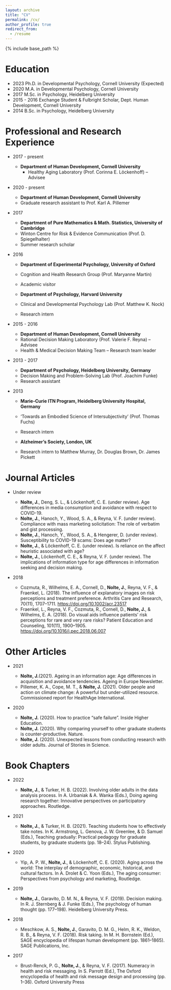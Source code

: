 ```yaml
---
layout: archive
title: "CV"
permalink: /cv/
author_profile: true
redirect_from:
  - /resume
---
```


{% include base_path %}

Education
======
* 2023 Ph.D. in Developmental Psychology, Cornell University (Expected)
* 2020 M.A. in Developmental Psychology, Cornell University
* 2017 M.Sc. in Psychology, Heidelberg University
* 2015 - 2016 Exchange Student & Fulbright Scholar, Dept. Human Development, Cornell University 
* 2014 B.Sc. in Psychology, Heidelberg University

Professional and Research Experience
======
* 2017 - present
  * **Department of Human Development, Cornell University**
    * Healthy Aging Laboratory (Prof. Corinna E. Löckenhoff) – Advisee 

* 2020 - present
  * **Department of Human Development, Cornell University**
  * Graduate research assistant to Prof. Karl A. Pillemer

* 2017 
  * **Department of Pure Mathematics & Math. Statistics, University of Cambridge**
  * Winton Centre for Risk & Evidence Communication (Prof. D. Spiegelhalter)
  * Summer research scholar
  
* 2016
  * **Department of Experimental Psychology, University of Oxford** 
  * Cognition and Health Research Group (Prof. Maryanne Martin)
  * Academic visitor 

  * **Department of Psychology, Harvard University**
  * Clinical and Developmental Psychology Lab (Prof. Matthew K. Nock)
  * Research intern

* 2015 - 2016 
  * **Department of Human Development, Cornell University**
  * Rational Decision Making Laboratory (Prof. Valerie F. Reyna) – Advisee
  * Health & Medical Decision Making Team – Research team leader

* 2013 - 2017
  * **Department of Psychology, Heidelberg University, Germany** 
  * Decision Making and Problem-Solving Lab (Prof. Joachim Funke)
  * Research assistant

* 2013
  * **Marie-Curie ITN Program, Heidelberg University Hospital, Germany**
  * ‘Towards an Embodied Science of Intersubjectivity’ (Prof. Thomas Fuchs)
  * Research intern

  * **Alzheimer’s Society, London, UK**
  * Research intern to Matthew Murray, Dr. Douglas Brown, Dr. James Pickett
 
Journal Articles
======
* Under review
  * **Nolte, J.**, Deng, S. L., & Löckenhoff, C. E. (under review). Age differences in media consumption and avoidance with respect to COVID-19.
  * **Nolte, J.**, Hanoch, Y., Wood, S. A., & Reyna, V. F. (under review). Compliance with mass marketing solicitation: The role of verbatim and gist processing.
  * **Nolte, J.**, Hanoch, Y., Wood, S. A., & Hengerer, D. (under review). Susceptibility to COVID-19 scams: Does age matter?
  * **Nolte, J.**, & Löckenhoff, C. E. (under review). Is reliance on the affect heuristic associated with age?
  * **Nolte, J.**, Löckenhoff, C. E., & Reyna, V. F. (under review). The implications of information type for age differences in information seeking and decision making.

* 2018
  * Cozmuta, R., Wilhelms, E. A., Cornell, D., **Nolte, J.**, Reyna, V. F., & Fraenkel, L. (2018). The influence of explanatory images on risk perceptions and treatment preference. Arthritis Care and Research, 70(11), 1707–1711. https://doi.org/10.1002/acr.23517
  * Fraenkel, L., Reyna, V. F., Cozmuta, R., Cornell, D., **Nolte, J.**, & Wilhelms, E. A. (2018). Do visual aids influence patients’ risk perceptions for rare and very rare risks? Patient Education and Counseling, 101(11), 1900–1905. https://doi.org/10.1016/j.pec.2018.06.007

**Other Articles**
=====
* 2021
  * **Nolte, J.**(2021). Ageing in an information age: Age differences in acquisition and avoidance tendencies. Ageing in Europe Newsletter.
  * Pillemer, K. A., Cope, M. T., & **Nolte, J.** (2021). Older people and action on climate change: A powerful but under-utilized resource. Commissioned report for HealthAge International.

* 2020
  * **Nolte, J.** (2020). How to practice “safe failure”. Inside Higher Education. 
  * **Nolte, J.** (2020). Why comparing yourself to other graduate students is counter-productive. Nature. 
  * **Nolte, J.** (2020). Unexpected lessons from conducting research with older adults. Journal of Stories in Science. 

**Book Chapters**
=====
* 2022
  * **Nolte, J.**, & Turker, H. B. (2022). Involving older adults in the data analysis process. In A. Urbaniak & A. Wanka (Eds.), Doing ageing research together: Innovative perspectives on participatory approaches. Routledge.

* 2021
  * **Nolte, J.**, & Turker, H. B. (2021). Teaching students how to effectively take notes. In K. Armstrong, L. Genova, J. W. Greenlee, & D. Samuel (Eds.), Teaching gradually: Practical pedagogy for graduate students, by graduate students (pp. 18–24). Stylus Publishing.

* 2020
  * Yip, A. P. W., **Nolte, J.**, & Löckenhoff, C. E. (2020). Aging across the world: The interplay of demographic, economic, historical, and cultural factors. In A. Drolet & C. Yoon (Eds.), The aging consumer: Perspectives from psychology and marketing, Routledge.

* 2019
  * **Nolte, J.**, Garavito, D. M. N., & Reyna, V. F. (2019). Decision making. In R. J. Sternberg & J. Funke (Eds.), The psychology of human thought (pp. 177–198). Heidelberg University Press.

* 2018
  * Meschkow, A. S., **Nolte, J.**, Garavito, D. M. G., Helm, R. K., Weldon, R. B., & Reyna, V. F. (2018). Risk taking. In M. H. Bornstein (Ed.), SAGE encyclopedia of lifespan human development (pp. 1861–1865). SAGE Publications, Inc. 

* 2017
  * Brust-Renck, P. G., **Nolte, J.**, & Reyna, V. F. (2017). Numeracy in health and risk messaging. In S. Parrott (Ed.), The Oxford encyclopedia of health and risk message design and processing (pp. 1–36). Oxford University Press
 
 
 
  
  
  


